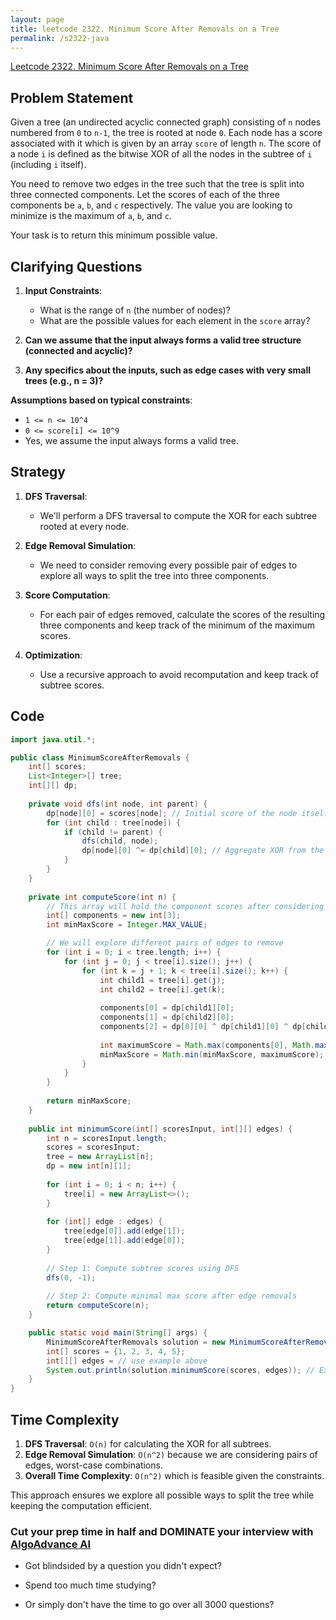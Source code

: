 ```yaml
---
layout: page
title: leetcode 2322. Minimum Score After Removals on a Tree
permalink: /s2322-java
---
```

[Leetcode 2322. Minimum Score After Removals on a Tree](https://algoadvance.github.io/algoadvance/l2322)
## Problem Statement
Given a tree (an undirected acyclic connected graph) consisting of `n` nodes numbered from `0` to `n-1`, the tree is rooted at node `0`. Each node has a score associated with it which is given by an array `score` of length `n`. The score of a node `i` is defined as the bitwise XOR of all the nodes in the subtree of `i` (including `i` itself).

You need to remove two edges in the tree such that the tree is split into three connected components. Let the scores of each of the three components be `a`, `b`, and `c` respectively. The value you are looking to minimize is the maximum of `a`, `b`, and `c`.

Your task is to return this minimum possible value.

## Clarifying Questions
1. **Input Constraints**:
    - What is the range of `n` (the number of nodes)?
    - What are the possible values for each element in the `score` array?

2. **Can we assume that the input always forms a valid tree structure (connected and acyclic)?**

3. **Any specifics about the inputs, such as edge cases with very small trees (e.g., n = 3)?**

**Assumptions based on typical constraints**:
- `1 <= n <= 10^4`
- `0 <= score[i] <= 10^9`
- Yes, we assume the input always forms a valid tree.

## Strategy
1. **DFS Traversal**:
    - We'll perform a DFS traversal to compute the XOR for each subtree rooted at every node.

2. **Edge Removal Simulation**:
    - We need to consider removing every possible pair of edges to explore all ways to split the tree into three components.

3. **Score Computation**:
    - For each pair of edges removed, calculate the scores of the resulting three components and keep track of the minimum of the maximum scores.

4. **Optimization**:
    - Use a recursive approach to avoid recomputation and keep track of subtree scores.

## Code
```java
import java.util.*;

public class MinimumScoreAfterRemovals {
    int[] scores;
    List<Integer>[] tree;
    int[][] dp;
    
    private void dfs(int node, int parent) {
        dp[node][0] = scores[node]; // Initial score of the node itself
        for (int child : tree[node]) {
            if (child != parent) {
                dfs(child, node);
                dp[node][0] ^= dp[child][0]; // Aggregate XOR from the child subtree
            }
        }
    }
    
    private int computeScore(int n) {
        // This array will hold the component scores after considering removing edges
        int[] components = new int[3];
        int minMaxScore = Integer.MAX_VALUE;

        // We will explore different pairs of edges to remove
        for (int i = 0; i < tree.length; i++) {
            for (int j = 0; j < tree[i].size(); j++) {
                for (int k = j + 1; k < tree[i].size(); k++) {
                    int child1 = tree[i].get(j);
                    int child2 = tree[i].get(k);
                        
                    components[0] = dp[child1][0];
                    components[1] = dp[child2][0];
                    components[2] = dp[0][0] ^ dp[child1][0] ^ dp[child2][0];
                    
                    int maximumScore = Math.max(components[0], Math.max(components[1], components[2]));
                    minMaxScore = Math.min(minMaxScore, maximumScore);
                }
            }
        }
        
        return minMaxScore;
    }
    
    public int minimumScore(int[] scoresInput, int[][] edges) {
        int n = scoresInput.length;
        scores = scoresInput;
        tree = new ArrayList[n];
        dp = new int[n][1];
        
        for (int i = 0; i < n; i++) {
            tree[i] = new ArrayList<>();
        }
        
        for (int[] edge : edges) {
            tree[edge[0]].add(edge[1]);
            tree[edge[1]].add(edge[0]);
        }
        
        // Step 1: Compute subtree scores using DFS
        dfs(0, -1);
        
        // Step 2: Compute minimal max score after edge removals
        return computeScore(n);
    }

    public static void main(String[] args) {
        MinimumScoreAfterRemovals solution = new MinimumScoreAfterRemovals();
        int[] scores = {1, 2, 3, 4, 5};
        int[][] edges = // use example above
        System.out.println(solution.minimumScore(scores, edges)); // Expected output: ...
    }
}
```

## Time Complexity
1. **DFS Traversal**: `O(n)` for calculating the XOR for all subtrees.
2. **Edge Removal Simulation**: `O(n^2)` because we are considering pairs of edges, worst-case combinations.
3. **Overall Time Complexity**: `O(n^2)` which is feasible given the constraints.

This approach ensures we explore all possible ways to split the tree while keeping the computation efficient.


### Cut your prep time in half and DOMINATE your interview with [AlgoAdvance AI](https://algoAdvance.com)

- Got blindsided by a question you didn't expect?

- Spend too much time studying?

- Or simply don't have the time to go over all 3000 questions?

